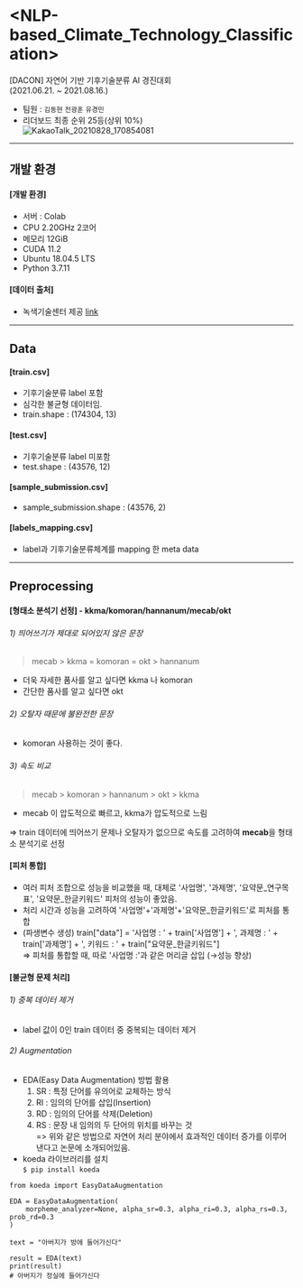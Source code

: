 # <NLP-based_Climate_Technology_Classification>
[DACON] 자연어 기반 기후기술분류 AI 경진대회  
(2021.06.21. ~ 2021.08.16.)
- 팀원 : `김동현` `전광훈` `유경민`
- 리더보드 최종 순위 25등(상위 10%)  
  ![KakaoTalk_20210828_170854081](https://user-images.githubusercontent.com/80561963/131211272-72512112-fb39-44af-9fae-1d408500c5b5.jpg)
---

## 개발 환경
#### [개발 환경]
- 서버 : Colab
- CPU 2.20GHz 2코어
- 메모리 12GiB
- CUDA 11.2
- Ubuntu 18.04.5 LTS
- Python 3.7.11

#### [데이터 출처]
- 녹색기술센터 제공 [link](https://dacon.io/competitions/official/235744/data)
---

## Data
#### [train.csv]
- 기후기술분류 label 포함
- 심각한 불균형 데이터임.
- train.shape : (174304, 13)

#### [test.csv]
- 기후기술분류 label 미포함
- test.shape : (43576, 12)

#### [sample_submission.csv]
- sample_submission.shape : (43576, 2)

#### [labels_mapping.csv]
- label과 기후기술분류체계를 mapping 한 meta data
---

## Preprocessing
#### [형태소 분석기 선정] - kkma/komoran/hannanum/mecab/okt  
###### 1) 띄어쓰기가 제대로 되어있지 않은 문장  
  > mecab > kkma = komoran = okt > hannanum  
- 더욱 자세한 품사를 알고 싶다면 kkma 나 komoran
- 간단한 품사를 알고 싶다면 okt

###### 2) 오탈자 때문에 불완전한 문장  
- komoran 사용하는 것이 좋다.

###### 3) 속도 비교  
  > mecab > komoran > hannanum > okt > kkma
- mecab 이 압도적으로 빠르고, kkma가 압도적으로 느림

=> train 데이터에 띄어쓰기 문제나 오탈자가 없으므로 속도를 고려하여 **mecab**을 형태소 분석기로 선정

#### [피처 통합]
- 여러 피처 조합으로 성능을 비교했을 때, 대체로 '사업명', '과제명', '요약문_연구목표', '요약문_한글키워드' 피처의 성능이 좋았음.
- 처리 시간과 성능을 고려하여 '사업명'+'과제명'+'요약문_한글키워드'로 피처를 통합
- (파생변수 생성) train["data"] = '사업명 : ' + train['사업명'] + ', 과제명 : ' + train['과제명'] + ', 키워드 : ' + train["요약문_한글키워드"]  
  => 피처를 통합할 때, 따로 '사업명 :'과 같은 머리글 삽입 (→성능 향상)

#### [불균형 문제 처리]
###### 1) 중복 데이터 제거
- label 값이 0인 train 데이터 중 중복되는 데이터 제거
###### 2) Augmentation
- EDA(Easy Data Augmentation) 방법 활용  
  1) SR : 특정 단어를 유의어로 교체하는 방식  
  2) RI : 임의의 단어를 삽입(Insertion)  
  3) RD : 임의의 단어를 삭제(Deletion)  
  4) RS : 문장 내 임의의 두 단어의 위치를 바꾸는 것  
=> 위와 같은 방법으로 자연어 처리 분야에서 효과적인 데이터 증가를 이루어 낸다고 논문에 소개되어있음.  
- koeda 라이브러리를 설치  
`$ pip install koeda`
```
from koeda import EasyDataAugmentation

EDA = EasyDataAugmentation(
    morpheme_analyzer=None, alpha_sr=0.3, alpha_ri=0.3, alpha_rs=0.3, prob_rd=0.3
)

text = "아버지가 방에 들어가신다"

result = EDA(text)
print(result)
# 아버지가 정실에 들어가신다
```
